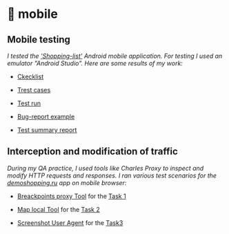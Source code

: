 # 📱 mobile 
## **Mobile testing** ##

_I tested the ['Shopping-list'](https://drive.google.com/file/d/1wSz1J4Ba-VDgjv82RIk59EaQ1Ys16ph8/view?usp=share_link) Android mobile application.
For testing I used an emulator "Android Studio". Here are some results of my work:_

- [Ckecklist](https://docs.google.com/spreadsheets/d/1LhaagjiA-W0c3WCkDtFrg8dg2NM8OtHbf35V_ffDDYU/edit?pli=1&gid=0#gid=0) 

- [Trest cases](https://github.com/natlaxmat/mobile/blob/main/Mobile_app_test_cases.pdf) 

- [Test run](https://github.com/natlaxmat/mobile/blob/main/G10-Express%2Brun%2Bmobile_app.pdf)

- [Bug-report example](https://github.com/natlaxmat/mobile/blob/main/Issues.xlsx) 

- [Test summary report](https://github.com/natlaxmat/mobile/blob/main/Test_Report_Shopping-list_app.pdf)

## **Interception and modification of traffic** ##

_During my QA practice, I used tools like Charles Proxy to inspect and modify HTTP requests and responses.
I ran various test scenarios for the [demoshopping.ru](https://demoshopping.ru/) app on mobile browser:_

- [Breackpoints proxy Tool](https://github.com/natlaxmat/mobile/blob/main/1.Delete_Item_emulator.mp4) for the [Task 1](https://github.com/natlaxmat/mobile/blob/main/Task_1.txt)

- [Map local Tool](https://github.com/natlaxmat/mobile/blob/main/2.Map_local_emulator.mp4) for the [Task 2](https://github.com/natlaxmat/mobile/blob/main/Task_2.txt)

- [Screenshot User Agent](https://github.com/natlaxmat/mobile/blob/main/3.Screenshot_user_agent.png) for the [Task3](https://github.com/natlaxmat/mobile/blob/main/Task_3.txt)


